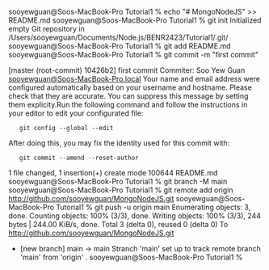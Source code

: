 sooyewguan@Soos-MacBook-Pro Tutorial1 % echo "# MongoNodeJS" >> README.md
sooyewguan@Soos-MacBook-Pro Tutorial1 % git init 
Initialized empty Git repository in /Users/sooyewguan/Documents/Node.js/BENR2423/Tutorial1/.git/
sooyewguan@Soos-MacBook-Pro Tutorial1 % git add README.md
sooyewguan@Soos-MacBook-Pro Tutorial1 % git commit -m "first commit"

[master (root-commit) 10426b2] first commit
 Commiter: Soo Yew Guan <sooyewguan@Soos-MacBook-Pro.local>
 Your name and email address were configured automatically based 
 on your username and hostname. Please check that they are accurate.
 You can suppress this message by setting them explicity.Run the 
 following command and follow the instructions in your editor to edit 
 your configurated file:
 
       git config --global --edit
       
 After doing this, you may fix the identity used for this commit with:
 
       git commit --amend --reset-author
       
 1 file changed, 1 insertion(+)
 create mode 100644 README.md
sooyewguan@Soos-MacBook-Pro Tutorial1 % git branch -M main
sooyewguan@Soos-MacBook-Pro Tutorial1 % git remote add origin http://github.com/sooyewguan/MongoNodeJS.git
sooyewguan@Soos-MacBook-Pro Tutorial1 % git push -u origin main
Enumerating objects: 3, done.
Counting objects: 100% (3/3), done.
Writing objects: 100% (3/3), 244 bytes | 244.00 KiB/s, done.
Total 3 (delta 0), reused 0 (delta 0)
To http://github.com/sooyewguan/MongoNodeJS.git
 * [new branch]      main -> main
Stranch 'main' set up to track remote branch 'main' from 'origin' .
sooyewguan@Soos-MacBook-Pro Tutorial1 %

